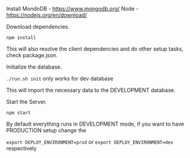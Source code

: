Install 
	MondoDB -	https://www.mongodb.org/
	Node 	-	https://nodejs.org/en/download/

Download dependencies.

```npm install```

This will also resolve the client dependencies and do other setup tasks, check package.json.

Initialize the database.

```./run.sh init``` only works for dev database

This will import the necessary data to the DEVELOPMENT database.

Start the Server.

```npm start```

By default everything runs in DEVELOPMENT mode, if you want to have PRODUCTION setup change the

```export DEPLOY_ENVIRONMENT=prod``` or ```export DEPLOY_ENVIRONMENT=dev``` respectively
